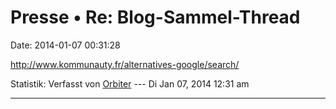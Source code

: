Presse • Re: Blog-Sammel-Thread
===============================

Date: 2014-01-07 00:31:28

<http://www.kommunauty.fr/alternatives-google/search/>

Statistik: Verfasst von
[Orbiter](http://forum.yacy-websuche.de/memberlist.php?mode=viewprofile&u=2)
--- Di Jan 07, 2014 12:31 am

------------------------------------------------------------------------
